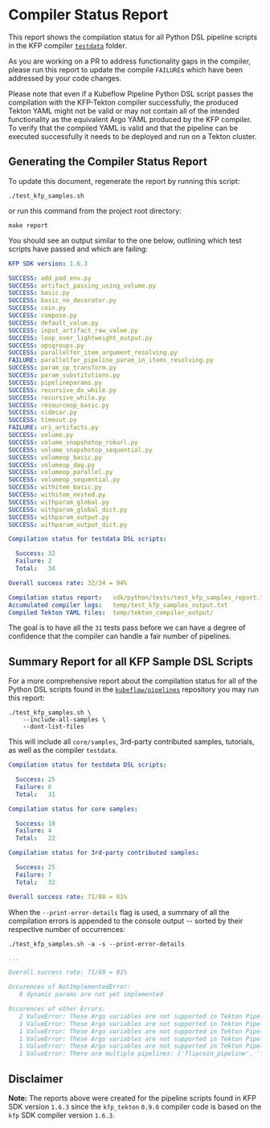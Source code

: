 # Compiler Status Report

This report shows the compilation status for all Python DSL pipeline scripts in the KFP compiler
[`testdata`](https://github.com/kubeflow/pipelines/tree/master/sdk/python/tests/compiler/testdata)
folder.

As you are working on a PR to address functionality gaps in the compiler, please run this report to
update the compile `FAILURE`s which have been addressed by your code changes.

Please note that even if a Kubeflow Pipeline Python DSL script passes the compilation with the
KFP-Tekton compiler successfully, the produced Tekton YAML might not be valid or may not contain all
of the intended functionality as the equivalent Argo YAML produced by the KFP compiler.
To verify that the compiled YAML is valid and that the pipeline can be executed successfully it
needs to be deployed and run on a Tekton cluster.

## Generating the Compiler Status Report

To update this document, regenerate the report by running this script:

    ./test_kfp_samples.sh

or run this command from the project root directory:

    make report

You should see an output similar to the one below, outlining which test scripts have passed and
which are failing:

```YAML
KFP SDK version: 1.6.3

SUCCESS: add_pod_env.py
SUCCESS: artifact_passing_using_volume.py
SUCCESS: basic.py
SUCCESS: basic_no_decorator.py
SUCCESS: coin.py
SUCCESS: compose.py
SUCCESS: default_value.py
SUCCESS: input_artifact_raw_value.py
SUCCESS: loop_over_lightweight_output.py
SUCCESS: opsgroups.py
SUCCESS: parallelfor_item_argument_resolving.py
FAILURE: parallelfor_pipeline_param_in_items_resolving.py
SUCCESS: param_op_transform.py
SUCCESS: param_substitutions.py
SUCCESS: pipelineparams.py
SUCCESS: recursive_do_while.py
SUCCESS: recursive_while.py
SUCCESS: resourceop_basic.py
SUCCESS: sidecar.py
SUCCESS: timeout.py
FAILURE: uri_artifacts.py
SUCCESS: volume.py
SUCCESS: volume_snapshotop_rokurl.py
SUCCESS: volume_snapshotop_sequential.py
SUCCESS: volumeop_basic.py
SUCCESS: volumeop_dag.py
SUCCESS: volumeop_parallel.py
SUCCESS: volumeop_sequential.py
SUCCESS: withitem_basic.py
SUCCESS: withitem_nested.py
SUCCESS: withparam_global.py
SUCCESS: withparam_global_dict.py
SUCCESS: withparam_output.py
SUCCESS: withparam_output_dict.py

Compilation status for testdata DSL scripts:

  Success: 32
  Failure: 2
  Total:   34

Overall success rate: 32/34 = 94%

Compilation status report:   sdk/python/tests/test_kfp_samples_report.txt
Accumulated compiler logs:   temp/test_kfp_samples_output.txt
Compiled Tekton YAML files:  temp/tekton_compiler_output/
```

The goal is to have all the `31` tests pass before we can have a degree of confidence that the
compiler can handle a fair number of pipelines.


## Summary Report for all KFP Sample DSL Scripts

For a more comprehensive report about the compilation status for all of the Python DSL scripts
found in the [`kubeflow/pipelines`](https://github.com/kubeflow/pipelines/) repository you may
run this report:

    ./test_kfp_samples.sh \
        --include-all-samples \
        --dont-list-files

This will include all `core/samples`, 3rd-party contributed samples, tutorials, as well as
the compiler `testdata`.

```YAML
Compilation status for testdata DSL scripts:

  Success: 25
  Failure: 6
  Total:   31

Compilation status for core samples:

  Success: 18
  Failure: 4
  Total:   22

Compilation status for 3rd-party contributed samples:

  Success: 25
  Failure: 7
  Total:   32

Overall success rate: 71/88 = 81%
```

When the `--print-error-details` flag is used, a summary of all the compilation errors is appended
to the console output -- sorted by their respective number of occurrences:

    ./test_kfp_samples.sh -a -s --print-error-details

```YAML
...

Overall success rate: 71/88 = 81%

Occurences of NotImplementedError:
   8 dynamic params are not yet implemented

Occurences of other Errors:
   2 ValueError: These Argo variables are not supported in Tekton Pipeline: {{workflow.uid}}
   1 ValueError: These Argo variables are not supported in Tekton Pipeline: {{workflow.name}}, {{pod.name}}
   1 ValueError: These Argo variables are not supported in Tekton Pipeline: {{workflow.name}}
   1 ValueError: These Argo variables are not supported in Tekton Pipeline: {{pod.name}}, {{workflow.uid}}
   1 ValueError: These Argo variables are not supported in Tekton Pipeline: {{pod.name}}, {{workflow.name}}
   1 ValueError: There are multiple pipelines: ['flipcoin_pipeline', 'flipcoin_exit_pipeline']. Please specify --function.
```

## Disclaimer

**Note:** The reports above were created for the pipeline scripts found in KFP SDK version `1.6.3` since
the `kfp_tekton` `0.9.0` compiler code is based on the `kfp` SDK compiler version `1.6.3`.
